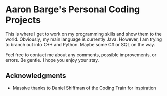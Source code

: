 # Aaron Barge's Personal Coding Projects

This is where I get to work on my programming skills and show them to the world.
Obviously, my main language is currently Java.
However, I am trying to branch out into C++ and Python.
Maybe some C# or SQL on the way.

Feel free to contact me about any comments, possible improvements, or errors.
Be gentle.
I hope you enjoy your stay.

## Acknowledgments
* Massive thanks to Daniel Shiffman of the Coding Train for inspiration
